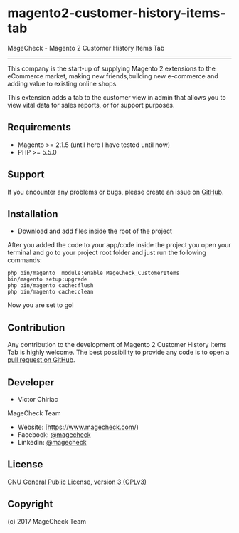 # magento2-customer-history-items-tab
MageCheck - Magento 2 Customer History Items Tab

------------
This company is the start-up of supplying Magento 2 extensions to the eCommerce market, making new friends,building new e-commerce and adding value to existing online shops.

This extension adds a tab to the customer view in admin that allows you to view vital data for sales reports, or for support purposes.

Requirements
------------
- Magento >= 2.1.5 (until here I have tested until now)
- PHP >= 5.5.0

Support
-------
If you encounter any problems or bugs, please create an issue on [GitHub](https://github.com/magecheck/magento2-customer-history-items-tab/issues).

Installation
-------

- Download and add files inside the root of the project


After you added the code to your app/code inside the project you open your terminal and go to your project root folder and just run the following commands:

    php bin/magento  module:enable MageCheck_CustomerItems
    bin/magento setup:upgrade
    php bin/magento cache:flush
    php bin/magento cache:clean

Now you are set to go!

Contribution
------------
Any contribution to the development of Magento 2 Customer History Items Tab is highly welcome. The best possibility to provide any code is to open a [pull request on GitHub](https://help.github.com/articles/using-pull-requests).

Developer
---------
 * Victor Chiriac

MageCheck Team
* Website: [https://www.magecheck.com/)
* Facebook: [@magecheck](https://www.facebook.com/magecheck/)
* Linkedin: [@magecheck](https://www.linkedin.com/company-beta/11104569/)

License
-------
[GNU General Public License, version 3 (GPLv3)](http://opensource.org/licenses/gpl-3.0)

Copyright
---------
(c) 2017 MageCheck Team

